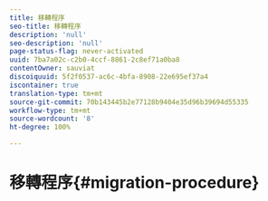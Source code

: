 ```yaml
---
title: 移轉程序
seo-title: 移轉程序
description: 'null'
seo-description: 'null'
page-status-flag: never-activated
uuid: 7ba7a02c-c2b0-4ccf-8861-2c8ef71a0ba8
contentOwner: sauviat
discoiquuid: 5f2f0537-ac6c-4bfa-8908-22e695ef37a4
iscontainer: true
translation-type: tm+mt
source-git-commit: 70b143445b2e77128b9404e35d96b39694d55335
workflow-type: tm+mt
source-wordcount: '8'
ht-degree: 100%

---
```



# 移轉程序{#migration-procedure}

